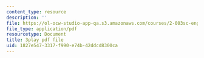 ```yaml
---
content_type: resource
description: ''
file: https://ol-ocw-studio-app-qa.s3.amazonaws.com/courses/2-003sc-engineering-dynamics-fall-2011/1827e5473317f990e74b42ddcd8300ca_qrbCpv3Sv34.pdf
file_type: application/pdf
resourcetype: Document
title: 3play pdf file
uid: 1827e547-3317-f990-e74b-42ddcd8300ca
---
```

